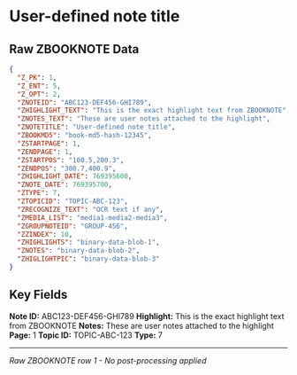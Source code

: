 # User-defined note title

## Raw ZBOOKNOTE Data

```json
{
  "Z_PK": 1,
  "Z_ENT": 5,
  "Z_OPT": 2,
  "ZNOTEID": "ABC123-DEF456-GHI789",
  "ZHIGHLIGHT_TEXT": "This is the exact highlight text from ZBOOKNOTE",
  "ZNOTES_TEXT": "These are user notes attached to the highlight",
  "ZNOTETITLE": "User-defined note title",
  "ZBOOKMD5": "book-md5-hash-12345",
  "ZSTARTPAGE": 1,
  "ZENDPAGE": 1,
  "ZSTARTPOS": "100.5,200.3",
  "ZENDPOS": "300.7,400.9",
  "ZHIGHLIGHT_DATE": 769395600,
  "ZNOTE_DATE": 769395700,
  "ZTYPE": 7,
  "ZTOPICID": "TOPIC-ABC-123",
  "ZRECOGNIZE_TEXT": "OCR text if any",
  "ZMEDIA_LIST": "media1-media2-media3",
  "ZGROUPNOTEID": "GROUP-456",
  "ZZINDEX": 10,
  "ZHIGHLIGHTS": "binary-data-blob-1",
  "ZNOTES": "binary-data-blob-2",
  "ZHIGLIGHTPIC": "binary-data-blob-3"
}
```

## Key Fields

**Note ID:** ABC123-DEF456-GHI789
**Highlight:** This is the exact highlight text from ZBOOKNOTE
**Notes:** These are user notes attached to the highlight
**Page:** 1
**Topic ID:** TOPIC-ABC-123
**Type:** 7

---
*Raw ZBOOKNOTE row 1 - No post-processing applied*